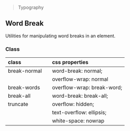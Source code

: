 > Typography

## Word Break

Utilities for manipulating word breaks in an element.

### Class

| class |   | css properties |
|:--|:--|:--|
| break-normal |  | word-break: normal; |
|  |  | overflow-wrap: normal |
| break-words |  | overflow-wrap: break-word; |
| break-all |  | word-break: break-all; 
| truncate |  | overflow: hidden; |
|  |  | text-overflow: ellipsis; |
|  |  | white-space: nowrap |
